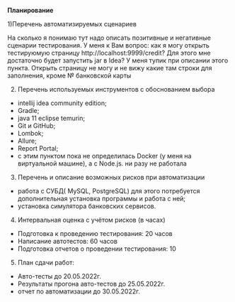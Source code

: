 **Планирование**

1)Перечень автоматизируемых сценариев

На сколько я понимаю тут надо описать позитивные и негативные сценарии тестирования.
У меня к Вам вопрос: как я могу открыть тестируюмую страницу http://localhost:9999/credit?
Для этого мне достаточно будет запустить jar в Idea?
У меня тупик при описании этого пункта. Открыть страницу не могу и не вижу какие там строки для заполнения,
кроме № банковской карты

2) Перечень используемых инструментов с обоснованием выбора
- intellij idea community edition;
- Gradle;
- java 11 eclipse temurin;
- Git и GitHub;
- Lombok;
- Allure;
- Report Portal;
- с этим пунктом пока не определилась Docker (у меня на виртуальной машине), а с Node.js. ни разу не работала

3) Перечень и описание возможных рисков при автоматизации
- работа с СУБД( MySQL, PostgreSQL) для этого потребуется дополнительная установка программы и работа с ней;
- установка симулятора банковских сервисов.

4) Интервальная оценка с учётом рисков (в часах)
- Подготовка к проведению тестирования: 20 часов
- Написание автотестов: 60 часов
- Подготовка отчетов о проведении тестирования: 10

5) План сдачи работ:

-  Авто-тесты до 20.05.2022г.
-  Результаты прогона авто-тестов до 25.05.2022г.
-  отчет по автоматизации до 30.05.2022г.